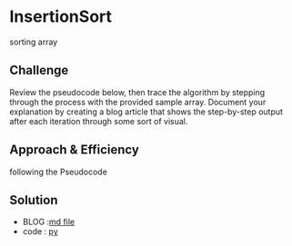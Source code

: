 # InsertionSort

sorting array 

## Challenge

Review the pseudocode below, then trace the algorithm by stepping through the process with the provided sample array. Document your explanation by creating a blog article that shows the step-by-step output after each iteration through some sort of visual.



## Approach & Efficiency
following the Pseudocode 


## Solution

- BLOG :[md file](https://github.com/NiveenAlSmadi/data-structures-and-algorithms/blob/main/challenges/Insertion_Sort/BLOG.md)
- code : [py](https://github.com/NiveenAlSmadi/data-structures-and-algorithms/blob/main/challenges/Insertion_Sort/insertion_sort.py)